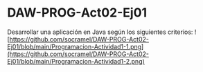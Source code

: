 # DAW-PROG-Act02-Ej01
Desarrollar una aplicación en Java según los siguientes criterios:
![https://github.com/socramel/DAW-PROG-Act02-Ej01/blob/main/Programacion-Actividad1-1.png](https://github.com/socramel/DAW-PROG-Act02-Ej01/blob/main/Programacion-Actividad1-2.png)

